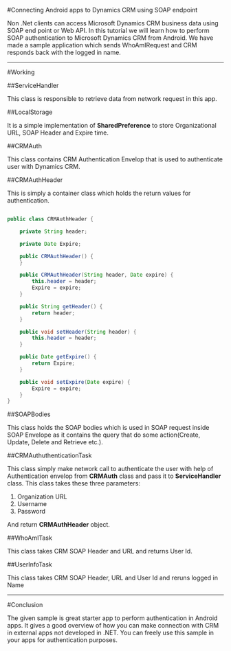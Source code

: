 #Connecting Android apps to Dynamics CRM using SOAP endpoint

Non .Net clients can access Microsoft Dynamics CRM business data using SOAP end point or Web API. In this tutorial we will learn how to perform SOAP authentication to Microsoft Dynamics CRM from Android. We have made a sample application which sends WhoAmIRequest and CRM responds back with the logged in name.

--------

#Working

##ServiceHandler

This class is responsible to retrieve data from network request in this app.

##LocalStorage

It is a simple implementation of **SharedPreference** to store Organizational URL, SOAP Header and Expire time.

##CRMAuth

This class contains CRM Authentication Envelop that is used to authenticate user with Dynamics CRM.

##CRMAuthHeader

This is simply a container class which holds the return values for authentication.

```java

public class CRMAuthHeader {

    private String header;

    private Date Expire;

    public CRMAuthHeader() {
    }

    public CRMAuthHeader(String header, Date expire) {
        this.header = header;
        Expire = expire;
    }

    public String getHeader() {
        return header;
    }

    public void setHeader(String header) {
        this.header = header;
    }

    public Date getExpire() {
        return Expire;
    }

    public void setExpire(Date expire) {
        Expire = expire;
    }
}
```

##SOAPBodies

This class holds the SOAP bodies which is used in SOAP request inside SOAP Envelope as it contains the query that do some action(Create, Update, Delete and Retrieve etc.).

##CRMAuthuthenticationTask

This class simply make network call to authenticate the user with help of Authentication envelop from **CRMAuth** class and pass it to **ServiceHandler** class. This class takes these three parameters:
 
 1. Organization URL
 2. Username
 3. Password
 
And return **CRMAuthHeader** object.

##WhoAmITask

This class takes CRM SOAP Header and URL and returns User Id.

##UserInfoTask

This class takes CRM SOAP Header, URL and User Id and reruns logged in Name

-------

#Conclusion

The given sample is great starter app to perform authentication in Android apps. It gives a good overview of how you can make connection with CRM in external apps not developed in .NET. You can freely use this sample in your apps for authentication purposes.
